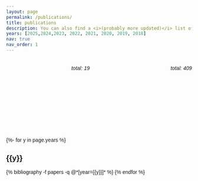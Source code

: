 ```yaml
---
layout: page
permalink: /publications/
title: publications
description: You can also find a <i>(probably more updated)</i> list of my publications in my <a href='https://scholar.google.com/citations?user=NYOBdJQAAAAJ&hl=en'> <b><u>Google Scholar</b></u></a> 
years: [2025,2024,2023, 2022, 2021, 2020, 2019, 2018]
nav: true
nav_order: 1
---
```


<html lang="en">
<head>
  <meta charset="UTF-8">
  <script src="https://cdn.jsdelivr.net/npm/chart.js"></script>
  <style>
    body {
      font-family: Arial, sans-serif;
      padding: 20px;
    }
    .chart-container {
      display: flex;
      justify-content: space-between;
      gap: 40px;
      height: 200px;
    }
    .chart-box {
      width: 45%;
      min-height: 200px;
    }
    
    /* Mobile responsive styles */
    @media (max-width: 768px) {
      .chart-container {
        flex-direction: column;
        height: auto;
        gap: 20px;
      }
      .chart-box {
        width: 100%;
        min-height: 250px;
      }
    }
  </style>
</head>
<body>
  <div class="chart-container">
    <div class="chart-box">
      <h6 align="right">total: 19 </h6>
      <canvas id="papersChart"></canvas>
    </div>
    <div class="chart-box">
      <h6 align="right">total: 409</h6>
      <canvas id="citationsChart"></canvas>
    </div>
  </div>
  <script>
    const data = [
      { year: 2018, papers: 1, citations: 4 },
      { year: 2019, papers: 2, citations: 6 },
      { year: 2020, papers: 1, citations: 18 },
      { year: 2021, papers: 2, citations: 27 },
      { year: 2022, papers: 5, citations: 73 },
      { year: 2023, papers: 1, citations: 112 },
      { year: 2024, papers: 7, citations: 167 }
    ];
    const labels = data.map(entry => entry.year);
    const papersData = data.map(entry => entry.papers);
    const citationsData = data.map(entry => entry.citations);
    let papersChart, citationsChart;
    
    function getFontColor() {
      const theme = window.localStorage && localStorage.getItem("theme") || "light";
      return (theme === "dark") ? "#ffffff" : "#000000";
    }
    
    function commonOptions(yAxisTitle, fontColor) {
      return {
        responsive: true,
        plugins: {
          legend: {
            display: false
          }
        },
        scales: {
          x: {
            ticks: {
              color: fontColor
            }
          },
          y: {
            beginAtZero: true,
            title: {
              display: true,
              text: yAxisTitle,
              color: fontColor
            },
            ticks: {
              color: fontColor
            }
          }
        }
      };
    }
    
    function updateChartColors() {
      const fontColor = getFontColor();
      
      if (papersChart) {
        papersChart.options.scales.x.ticks.color = fontColor;
        papersChart.options.scales.y.ticks.color = fontColor;
        papersChart.options.scales.y.title.color = fontColor;
        papersChart.update('active');
      }
      
      if (citationsChart) {
        citationsChart.options.scales.x.ticks.color = fontColor;
        citationsChart.options.scales.y.ticks.color = fontColor;
        citationsChart.options.scales.y.title.color = fontColor;
        citationsChart.update('active');
      }
    }
    
    function renderCharts() {
      const fontColor = getFontColor();
      
      if (papersChart) papersChart.destroy();
      if (citationsChart) citationsChart.destroy();
      
      papersChart = new Chart(document.getElementById('papersChart'), {
        type: 'bar',
        data: {
          labels: labels,
          datasets: [{
            data: papersData,
            backgroundColor: 'rgba(54, 162, 235, 0.6)',
            borderColor: 'rgba(54, 162, 235, 1)',
            borderWidth: 1
          }]
        },
        options: commonOptions('Papers Published', fontColor)
      });
      
      citationsChart = new Chart(document.getElementById('citationsChart'), {
        type: 'line',
        data: {
          labels: labels,
          datasets: [{
            data: citationsData,
            fill: false,
            borderColor: 'rgba(255, 99, 132, 1)',
            backgroundColor: 'rgba(255, 99, 132, 0.2)',
            tension: 0.3
          }]
        },
        options: commonOptions('Citations', fontColor)
      });
    }
    
    // Initial render
    renderCharts();
    
    // Watch for theme change
    const observer = new MutationObserver(() => {
      setTimeout(() => {
        updateChartColors();
      }, 50);
      
      setTimeout(() => {
        const currentColor = getFontColor();
        const actualColor = papersChart && papersChart.options && papersChart.options.scales && papersChart.options.scales.x && papersChart.options.scales.x.ticks && papersChart.options.scales.x.ticks.color;
        
        if (actualColor && actualColor !== currentColor) {
          console.log('Color update failed, falling back to reload');
          if (papersChart) papersChart.destroy();
          if (citationsChart) citationsChart.destroy();
          setTimeout(() => { location.reload(); }, 100);
        }
      }, 200);
    });
    
    observer.observe(document.documentElement, { 
      attributes: true, 
      attributeFilter: ['data-theme'] 
    });
  </script>
</body>
</html>

<!-- _pages/publications.md -->
<div class="publications">

{%- for y in page.years %}
  <h2 class="year">{{y}}</h2>
  {% bibliography -f papers -q @*[year={{y}}]* %}
{% endfor %}

</div>
